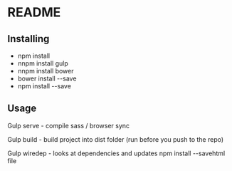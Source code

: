 # README #

## Installing

* npm install
* nnpm install gulp
* nnpm install bower
* bower install --save
* npm install --save

## Usage

Gulp serve - compile sass / browser sync

Gulp build - build project into dist folder (run before you push to the repo)

Gulp wiredep - looks at dependencies and updates npm install --savehtml file